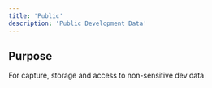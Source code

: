 ```yaml
---
title: 'Public'
description: 'Public Development Data'
---
```


## Purpose

For capture, storage and access to non-sensitive dev data
